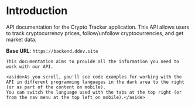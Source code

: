 # Introduction

API documentation for the Crypto Tracker application. This API allows users to track cryptocurrency prices, follow/unfollow cryptocurrencies, and get market data.

<aside>
    <strong>Base URL</strong>: <code>https://backend.ddev.site</code>
</aside>

    This documentation aims to provide all the information you need to work with our API.

    <aside>As you scroll, you'll see code examples for working with the API in different programming languages in the dark area to the right (or as part of the content on mobile).
    You can switch the language used with the tabs at the top right (or from the nav menu at the top left on mobile).</aside>

